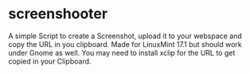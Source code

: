 # screenshooter
A simple Script to create a Screenshot, upload it to your webspace and copy the URL in you clipboard.
Made for LinuxMint 17.1 but should work under Gnome as well.
You may need to install xclip for the URL to get copied in your Clipboard.
